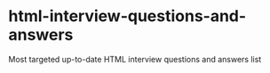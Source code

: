 # html-interview-questions-and-answers
Most targeted up-to-date HTML interview questions and answers list
